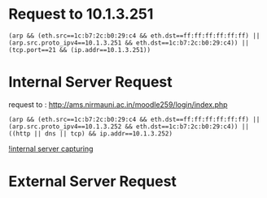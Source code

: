 Request to 10.1.3.251
=====================


    (arp && (eth.src==1c:b7:2c:b0:29:c4 && eth.dst==ff:ff:ff:ff:ff:ff) || (arp.src.proto_ipv4==10.1.3.251 && eth.dst==1c:b7:2c:b0:29:c4)) || (tcp.port==21 && (ip.addr==10.1.3.251))

Internal Server Request
=======================

request to : http://ams.nirmauni.ac.in/moodle259/login/index.php

    (arp && (eth.src==1c:b7:2c:b0:29:c4 && eth.dst==ff:ff:ff:ff:ff:ff) || (arp.src.proto_ipv4==10.1.3.252 && eth.dst==1c:b7:2c:b0:29:c4)) || ((http || dns || tcp) && ip.addr==10.1.3.252)

[!internal server capturing](https://raw.githubusercontent.com/gahan9/ACN_lab/master/wireshark_capturing/dns%2Barp%2Btcp%2Bhttp_for_10.1.3.252.png)

External Server Request
========================
